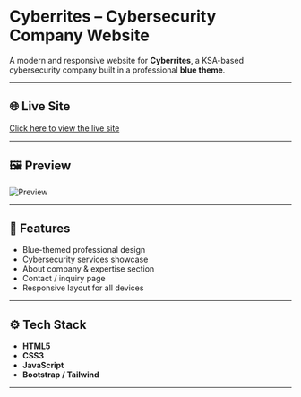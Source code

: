 # Cyberrites – Cybersecurity Company Website  

A modern and responsive website for **Cyberrites**, a KSA-based cybersecurity company built in a professional **blue theme**.  

---

## 🌐 Live Site  
[Click here to view the live site](https://dhanyaa-bot.github.io/ciberrites/)  

---

## 🖼️ Preview  
![Preview](https://github.com/Dhanyaa-bot/ciberrites/blob/main/assets/img/preview.png)  

---

## 📌 Features  
- Blue-themed professional design  
- Cybersecurity services showcase  
- About company & expertise section  
- Contact / inquiry page  
- Responsive layout for all devices  

---


## ⚙️ Tech Stack  
- **HTML5**  
- **CSS3**  
- **JavaScript**  
- **Bootstrap / Tailwind**  

---
